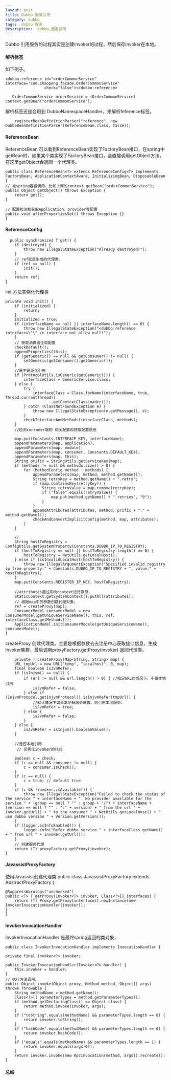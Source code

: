 ```yaml
---
layout: post
title: Dubbo 服务引用
category: dubbo
tags:  dubbo 服务
description:  dubbo,服务引用
--- 
```




Dubbo 引用服务的过程其实是创建invoker的过程，然后保存invoker在本地。


#### 解析标签

如下例子。


    <dubbo:reference id="orderCommonService" interface="com.zhaopeng.facade.OrderCommonService"
                     check="false"></dubbo:reference>

       OrderCommonService orderService = (OrderCommonService) context.getBean("orderCommonService");
       
       
解析标签还是会用到 DubboNamespaceHandler，来解析feference标签。

        registerBeanDefinitionParser("reference", new DubboBeanDefinitionParser(ReferenceBean.class, false));
        

#### ReferenceBean

ReferenceBean  可以看到ReferenceBean实现了FactoryBean接口，在spring中 getBean时，如果某个类实现了FactoryBean接口，会直接调用getObject方法，在这里getObject会返回一个代理类。

    public class ReferenceBean<T> extends ReferenceConfig<T> implements FactoryBean, ApplicationContextAware, InitializingBean, DisposableBean {
    // 被spring容器调用，比如上面的context.getBean("orderCommonService");
    public Object getObject() throws Exception {
        return get();
    }
    
    // 配置检测和获取Application，provider等配置
    public void afterPropertiesSet() throws Exception {}
    }


#### ReferenceConfig


      public synchronized T get() {
        if (destroyed) {
            throw new IllegalStateException("Already destroyed!");
        }
        // ref就是生成的代理类.
        if (ref == null) {
            init();
        }
        return ref;
    }
    
    
 init 方法实例化代理类  
    
    
    private void init() {
        if (initialized) {
            return;
        }
        initialized = true;
        if (interfaceName == null || interfaceName.length() == 0) {
            throw new IllegalStateException("<dubbo:reference interface=\"\" /> interface not allow null!");
        }
        // 获取消费者全局配置
        checkDefault();
        appendProperties(this);
        if (getGeneric() == null && getConsumer() != null) {
            setGeneric(getConsumer().getGeneric());
        }
        //是不是泛化引用
        if (ProtocolUtils.isGeneric(getGeneric())) {
            interfaceClass = GenericService.class;
        } else {
            try {
                interfaceClass = Class.forName(interfaceName, true, Thread.currentThread()
                        .getContextClassLoader());
            } catch (ClassNotFoundException e) {
                throw new IllegalStateException(e.getMessage(), e);
            }
            checkInterfaceAndMethods(interfaceClass, methods);
        }
        //检测consumer端的 相关配置和获取配置信息
 
        map.put(Constants.INTERFACE_KEY, interfaceName);
        appendParameters(map, application);
        appendParameters(map, module);
        appendParameters(map, consumer, Constants.DEFAULT_KEY);
        appendParameters(map, this);
        String prifix = StringUtils.getServiceKey(map);
        if (methods != null && methods.size() > 0) {
            for (MethodConfig method : methods) {
                appendParameters(map, method, method.getName());
                String retryKey = method.getName() + ".retry";
                if (map.containsKey(retryKey)) {
                    String retryValue = map.remove(retryKey);
                    if ("false".equals(retryValue)) {
                        map.put(method.getName() + ".retries", "0");
                    }
                }
                appendAttributes(attributes, method, prifix + "." + method.getName());
                checkAndConvertImplicitConfig(method, map, attributes);
            }
        }

        //
        String hostToRegistry = ConfigUtils.getSystemProperty(Constants.DUBBO_IP_TO_REGISTRY);
        if (hostToRegistry == null || hostToRegistry.length() == 0) {
            hostToRegistry = NetUtils.getLocalHost();
        } else if (isInvalidLocalHost(hostToRegistry)) {
            throw new IllegalArgumentException("Specified invalid registry ip from property:" + Constants.DUBBO_IP_TO_REGISTRY + ", value:" + hostToRegistry);
        }
        map.put(Constants.REGISTER_IP_KEY, hostToRegistry);

        //attributes通过系统context进行存储.
        StaticContext.getSystemContext().putAll(attributes);
        // 根据map中的参数创建代理对象。
        ref = createProxy(map);
        ConsumerModel consumerModel = new ConsumerModel(getUniqueServiceName(), this, ref, interfaceClass.getMethods());
        ApplicationModel.initConsumerModele(getUniqueServiceName(), consumerModel);
    }


createProxy 创建代理类。主要是根据参数去去注册中心获取接口信息，生成Invoker集群，最后调用proxyFactory.getProxy(invoker) 返回代理类。


        private T createProxy(Map<String, String> map) {
        URL tmpUrl = new URL("temp", "localhost", 0, map);
        final boolean isJvmRefer;
        if (isInjvm() == null) {
            if (url != null && url.length() > 0) { //指定URL的情况下，不做本地引用
                isJvmRefer = false;
            } else if (InjvmProtocol.getInjvmProtocol().isInjvmRefer(tmpUrl)) {
                //默认情况下如果本地有服务暴露，则引用本地服务.
                isJvmRefer = true;
            } else {
                isJvmRefer = false;
            }
        } else {
            isJvmRefer = isInjvm().booleanValue();
        }
        
        //是否本地引用
         // 实例化invoker的代码 

        Boolean c = check;
        if (c == null && consumer != null) {
            c = consumer.isCheck();
        }
        if (c == null) {
            c = true; // default true
        }
        if (c && !invoker.isAvailable()) {
            throw new IllegalStateException("Failed to check the status of the service " + interfaceName + ". No provider available for the service " + (group == null ? "" : group + "/") + interfaceName + (version == null ? "" : ":" + version) + " from the url " + invoker.getUrl() + " to the consumer " + NetUtils.getLocalHost() + " use dubbo version " + Version.getVersion());
        }
        if (logger.isInfoEnabled()) {
            logger.info("Refer dubbo service " + interfaceClass.getName() + " from url " + invoker.getUrl());
        }
        // 创建服务代理
        return (T) proxyFactory.getProxy(invoker);
    }

#### JavassistProxyFactory

使用Javassist创建代理类
    public class JavassistProxyFactory extends AbstractProxyFactory {

    @SuppressWarnings("unchecked")
    public <T> T getProxy(Invoker<T> invoker, Class<?>[] interfaces) {
        return (T) Proxy.getProxy(interfaces).newInstance(new InvokerInvocationHandler(invoker));
    }
    }
#### InvokerInvocationHandler

InvokerInvocationHandler 是最终spring返回的类对象，

    public class InvokerInvocationHandler implements InvocationHandler {

    private final Invoker<?> invoker;

    public InvokerInvocationHandler(Invoker<?> handler) {
        this.invoker = handler;
    }
    // 执行方法调用。        
    public Object invoke(Object proxy, Method method, Object[] args) throws Throwable {
        String methodName = method.getName();
        Class<?>[] parameterTypes = method.getParameterTypes();
        if (method.getDeclaringClass() == Object.class) {
            return method.invoke(invoker, args);
        }
        if ("toString".equals(methodName) && parameterTypes.length == 0) {
            return invoker.toString();
        }
        if ("hashCode".equals(methodName) && parameterTypes.length == 0) {
            return invoker.hashCode();
        }
        if ("equals".equals(methodName) && parameterTypes.length == 1) {
            return invoker.equals(args[0]);
        }
        return invoker.invoke(new RpcInvocation(method, args)).recreate();
    }


#### 总结